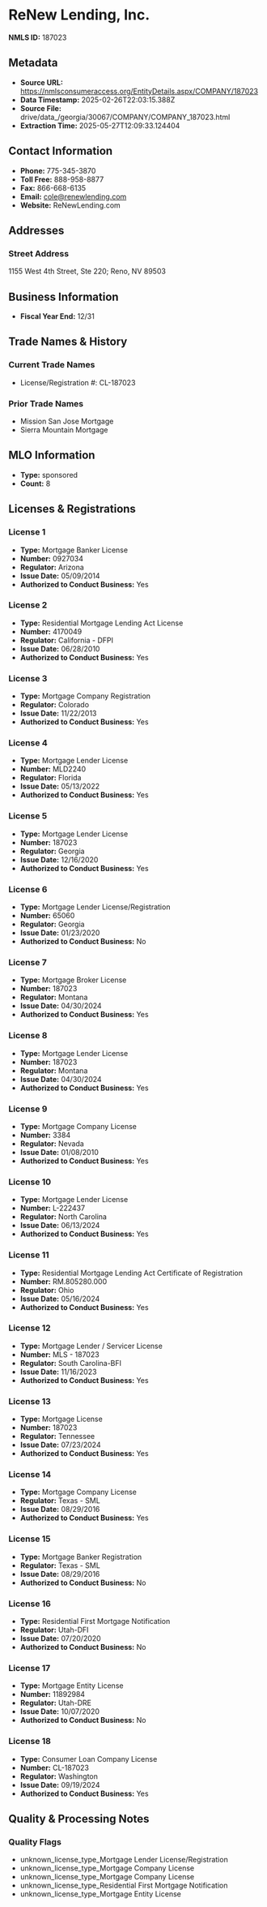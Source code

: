 # ReNew Lending, Inc.

**NMLS ID:** 187023

## Metadata
- **Source URL:** https://nmlsconsumeraccess.org/EntityDetails.aspx/COMPANY/187023
- **Data Timestamp:** 2025-02-26T22:03:15.388Z
- **Source File:** drive/data_/georgia/30067/COMPANY/COMPANY_187023.html
- **Extraction Time:** 2025-05-27T12:09:33.124404

## Contact Information
- **Phone:** 775-345-3870
- **Toll Free:** 888-958-8877
- **Fax:** 866-668-6135
- **Email:** cole@renewlending.com
- **Website:** ReNewLending.com

## Addresses
### Street Address
1155 West 4th Street, Ste 220; Reno, NV 89503

## Business Information
- **Fiscal Year End:** 12/31

## Trade Names & History
### Current Trade Names
- License/Registration #: CL-187023

### Prior Trade Names
- Mission San Jose Mortgage
- Sierra Mountain Mortgage

## MLO Information
- **Type:** sponsored
- **Count:** 8

## Licenses & Registrations

### License 1
- **Type:** Mortgage Banker License
- **Number:** 0927034
- **Regulator:** Arizona
- **Issue Date:** 05/09/2014
- **Authorized to Conduct Business:** Yes

### License 2
- **Type:** Residential Mortgage Lending Act License
- **Number:** 4170049
- **Regulator:** California - DFPI
- **Issue Date:** 06/28/2010
- **Authorized to Conduct Business:** Yes

### License 3
- **Type:** Mortgage Company Registration
- **Regulator:** Colorado
- **Issue Date:** 11/22/2013
- **Authorized to Conduct Business:** Yes

### License 4
- **Type:** Mortgage Lender License
- **Number:** MLD2240
- **Regulator:** Florida
- **Issue Date:** 05/13/2022
- **Authorized to Conduct Business:** Yes

### License 5
- **Type:** Mortgage Lender License
- **Number:** 187023
- **Regulator:** Georgia
- **Issue Date:** 12/16/2020
- **Authorized to Conduct Business:** Yes

### License 6
- **Type:** Mortgage Lender License/Registration
- **Number:** 65060
- **Regulator:** Georgia
- **Issue Date:** 01/23/2020
- **Authorized to Conduct Business:** No

### License 7
- **Type:** Mortgage Broker License
- **Number:** 187023
- **Regulator:** Montana
- **Issue Date:** 04/30/2024
- **Authorized to Conduct Business:** Yes

### License 8
- **Type:** Mortgage Lender License
- **Number:** 187023
- **Regulator:** Montana
- **Issue Date:** 04/30/2024
- **Authorized to Conduct Business:** Yes

### License 9
- **Type:** Mortgage Company License
- **Number:** 3384
- **Regulator:** Nevada
- **Issue Date:** 01/08/2010
- **Authorized to Conduct Business:** Yes

### License 10
- **Type:** Mortgage Lender License
- **Number:** L-222437
- **Regulator:** North Carolina
- **Issue Date:** 06/13/2024
- **Authorized to Conduct Business:** Yes

### License 11
- **Type:** Residential Mortgage Lending Act Certificate of Registration
- **Number:** RM.805280.000
- **Regulator:** Ohio
- **Issue Date:** 05/16/2024
- **Authorized to Conduct Business:** Yes

### License 12
- **Type:** Mortgage Lender / Servicer License
- **Number:** MLS - 187023
- **Regulator:** South Carolina-BFI
- **Issue Date:** 11/16/2023
- **Authorized to Conduct Business:** Yes

### License 13
- **Type:** Mortgage License
- **Number:** 187023
- **Regulator:** Tennessee
- **Issue Date:** 07/23/2024
- **Authorized to Conduct Business:** Yes

### License 14
- **Type:** Mortgage Company License
- **Regulator:** Texas - SML
- **Issue Date:** 08/29/2016
- **Authorized to Conduct Business:** Yes

### License 15
- **Type:** Mortgage Banker Registration
- **Regulator:** Texas - SML
- **Issue Date:** 08/29/2016
- **Authorized to Conduct Business:** No

### License 16
- **Type:** Residential First Mortgage Notification
- **Regulator:** Utah-DFI
- **Issue Date:** 07/20/2020
- **Authorized to Conduct Business:** No

### License 17
- **Type:** Mortgage Entity License
- **Number:** 11892984
- **Regulator:** Utah-DRE
- **Issue Date:** 10/07/2020
- **Authorized to Conduct Business:** No

### License 18
- **Type:** Consumer Loan Company License
- **Number:** CL-187023
- **Regulator:** Washington
- **Issue Date:** 09/19/2024
- **Authorized to Conduct Business:** Yes

## Quality & Processing Notes
### Quality Flags
- unknown_license_type_Mortgage Lender License/Registration
- unknown_license_type_Mortgage Company License
- unknown_license_type_Mortgage Company License
- unknown_license_type_Residential First Mortgage Notification
- unknown_license_type_Mortgage Entity License
